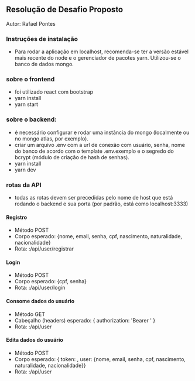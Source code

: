 ## Resolução de Desafio Proposto

Autor: Rafael Pontes

### Instruções de instalação

- Para rodar a aplicação em localhost, recomenda-se ter a versão estável mais recente do node e o gerenciador de pacotes yarn. Utilizou-se o banco de dados mongo.

### sobre o frontend
- foi utilizado react com bootstrap
- yarn install
- yarn start

### sobre o backend:
- é necessário configurar e rodar uma instância do mongo (localmente ou no mongo atlas, por exemplo).
- criar um arquivo .env com a url de conexão com usuário, senha, nome do banco de acordo com o template .env.exemplo e o segredo do bcrypt (módulo de criação de hash de senhas).
- yarn install
- yarn dev

### rotas da API
- todas as rotas devem ser precedidas pelo nome de host que está rodando o backend e sua porta (por padrão, está como localhost:3333)

#### Registro
- Método POST
- Corpo esperado: {nome, email, senha, cpf, nascimento, naturalidade, nacionalidade}
- Rota: <URL>:<PORTA>/api/user/registrar

#### Login
- Método POST
- Corpo esperado: {cpf, senha}
- Rota: <URL>:<PORTA>/api/user/login

#### Consome dados do usuário
- Método GET
- Cabeçalho (headers) esperado: { authorization: 'Bearer <JWTTOKEN>' }
- Rota: <URL>:<PORTA>/api/user

#### Edita dados do usuário
- Método POST
- Corpo esperado: { token: <JWTTOKEN>,  user: {nome, email, senha, cpf, nascimento, naturalidade, nacionalidade}}
- Rota: <URL>:<PORTA>/api/user
